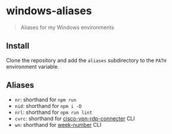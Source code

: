 # windows-aliases

> Aliases for my Windows environments

## Install

Clone the repository and add the `aliases` subdirectory to the `PATH` environment variable.

## Aliases

- `nr`: shorthand for `npm run`
- `nid`: shorthand for `npm i -D`
- `nrl`: shorthand for `npm run lint`
- `cvrc`: shorthand for [cisco-vpn-rdp-connecter](https://github.com/knutkirkhorn/cisco-vpn-rdp-connecter/) CLI
- `wn`: shorthand for [week-number](https://github.com/knutkirkhorn/week-number-cli) CLI
